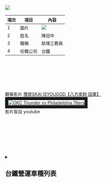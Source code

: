 <img src="JG QRcode.png" width="200" hieght="200">

|項次|項目|內容|
|---|---|---|
| 1 | 圖片 | <img src="123.jpg" width="200" hieght="200"> |
| 2 | 姓名 | 陳冠中 |
| 3 | 職稱 | 助理工務員 |
| 4 | 任職公司 | 台鐵 |

<br><br><br><br><br><br>
觀看影片
<a href="https://www.youtube.com/watch?v=ZoNH1HJr0OQ" target="_blank">攬佬SKAI ISYOUGOD【八方來財·因果】</a><br>
<a href="http://www.youtube.com/watch?feature=player_embedded&v=ZoNH1HJr0OQ" target="_blank"><img src="http://img.youtube.com/vi/ZoNH1HJr0OQ/0.jpg" 
alt="OKC Thunder vs Philadelphia 76ers" width="400" height="250" border="10" /></a>
<br>影片取自 youtube


<br><br><br><br><br><br>
<details>
<summary>

## 台鐵營運車種列表

</summary>

|項次|項目|內容|
|---|---|---|
| 1 | 圖片 | <img src="E1000.jpg" width="200" hieght="200"> |
| 2 | 車名 | E1000 |
| 3 | 車種 | 自強號 |

|項次|項目|內容|
|---|---|---|
| 1 | 圖片 | <img src="TEMU1000.jpg" width="200" hieght="200"> |
| 2 | 車名 | TEMU1000 |
| 3 | 車種 | 自強號 |

|項次|項目|內容|
|---|---|---|
| 1 | 圖片 | <img src="TEMU2000.jpg" width="200" hieght="200"> |
| 2 | 車名 | TEMU2000 |
| 3 | 車種 | 自強號 |

|項次|項目|內容|
|---|---|---|
| 1 | 圖片 | <img src="123.jpg" width="200" hieght="200"> |
| 2 | 車名 | EMU3000 |
| 3 | 車種 | 自強號 |

|項次|項目|內容|
|---|---|---|
| 1 | 圖片 | <img src="E500.jpg" width="200" hieght="200"> |
| 2 | 車名 | E500 |
| 3 | 車種 | 自強號 |


|項次|項目|內容|
|---|---|---|
| 1 | 圖片 | <img src="EMU500.jpg" width="200" hieght="200"> |
| 2 | 車名 | EMU500 |
| 3 | 車種 | 區間車 |

|項次|項目|內容|
|---|---|---|
| 1 | 圖片 | <img src="EMU800.jpg" width="200" hieght="200"> |
| 2 | 車名 | EMU800 |
| 3 | 車種 | 區間車 |

|項次|項目|內容|
|---|---|---|
| 1 | 圖片 | <img src="123.jpg" width="200" hieght="200"> |
| 2 | 車名 | EMU900 |
| 3 | 車種 | 區間車 |


</details>
